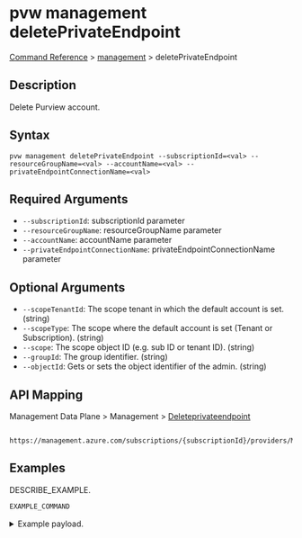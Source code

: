 # pvw management deletePrivateEndpoint
[Command Reference](../../../README.md#command-reference) > [management](./main.md) > deletePrivateEndpoint

## Description
Delete Purview account.

## Syntax
```
pvw management deletePrivateEndpoint --subscriptionId=<val> --resourceGroupName=<val> --accountName=<val> --privateEndpointConnectionName=<val>
```

## Required Arguments
- `--subscriptionId`: subscriptionId parameter
- `--resourceGroupName`: resourceGroupName parameter
- `--accountName`: accountName parameter
- `--privateEndpointConnectionName`: privateEndpointConnectionName parameter

## Optional Arguments
- `--scopeTenantId`: The scope tenant in which the default account is set. (string)
- `--scopeType`: The scope where the default account is set (Tenant or Subscription). (string)
- `--scope`: The scope object ID (e.g. sub ID or tenant ID). (string)
- `--groupId`: The group identifier. (string)
- `--objectId`: Gets or sets the object identifier of the admin. (string)

## API Mapping
Management Data Plane > Management > [Deleteprivateendpoint]()
```
 https://management.azure.com/subscriptions/{subscriptionId}/providers/Microsoft.Purview/deletePrivateEndpoint
```

## Examples
DESCRIBE_EXAMPLE.
```powershell
EXAMPLE_COMMAND
```
<details><summary>Example payload.</summary>
<p>

```json
PASTE_JSON_HERE
```
</p>
</details>